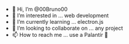 - 👋 Hi, I’m @00Bruno00
- 👀 I’m interested in ... web development
- 🌱 I’m currently learning ... electron.js
- 💞️ I’m looking to collaborate on ... any project
- 📫 How to reach me ... use a Palantír 🔮

<!---
00Bruno00/00Bruno00 is a ✨ special ✨ repository because its `README.md` (this file) appears on your GitHub profile.
You can click the Preview link to take a look at your changes.
--->
